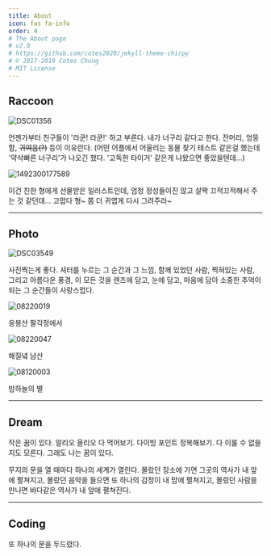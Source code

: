 ```yaml
---
title: About
icon: fas fa-info
order: 4
# The About page
# v2.0
# https://github.com/cotes2020/jekyll-theme-chirpy
# © 2017-2019 Cotes Chung
# MIT License
---
```


## **Raccoon**

![DSC01356](https://user-images.githubusercontent.com/70361152/106779293-3378b200-668a-11eb-93e9-0e541dc23255.jpg)

언젠가부터 친구들이 '라쿤! 라쿤!' 하고 부른다.
내가 너구리 같다고 한다.
잔머리, 엉뚱함, ~~귀여움(?)~~ 등이 이유란다.
(어떤 어플에서 어울리는 동물 찾기 테스트 같은걸 했는데 '약삭빠른 너구리'가 나오긴 했다. '고독한 타이거' 같은게 나왔으면 좋았을텐데...)

![1492300177589](https://user-images.githubusercontent.com/70361152/106779292-3378b200-668a-11eb-9d70-ae016a9b12a9.jpg)

이건 친한 형에게 선물받은 일러스트인데, 엄청 정성들이진 않고 살짝 끄적끄적해서 주는 것 같던데...
고맙다 형~ 쫌 더 귀엽게 다시 그려주라~

---

## Photo

![DSC03549](https://user-images.githubusercontent.com/70361152/106779295-34114880-668a-11eb-8917-ab2d30448faa.jpg)

사진찍는게 좋다.
셔터를 누르는 그 순간과 그 느낌,
함께 있었던 사람, 찍혀있는 사람,
그리고 아름다운 풍경,
이 모든 것을 렌즈에 담고, 눈에 담고, 마음에 담아
소중한 추억이 되는
그 순간들이 사랑스럽다.

![08220019](https://user-images.githubusercontent.com/70361152/106779288-32e01b80-668a-11eb-862f-46e28fd8ceda.jpg)

응봉산 팔각정에서

![08220047](https://user-images.githubusercontent.com/70361152/106779289-32e01b80-668a-11eb-91ce-d0f2105c077d.jpg)

해질녘 남산

![08120003](https://user-images.githubusercontent.com/70361152/106779280-31aeee80-668a-11eb-88db-3c053ea65e46.jpg)

밤하늘의 별

---

## Dream

작은 꿈이 있다.
알리오 올리오 다 먹어보기.
다이빙 포인트 정복해보기.
다 이룰 수 없을지도 모른다.
그래도 나는 꿈이 있다.

무지의 문을 열 때마다 하나의 세계가 열린다.
몰랐던 장소에 가면 그곳의 역사가 내 앞에 펼쳐지고,
몰랐던 음악을 들으면 또 하나의 감정이 내 맘에 펼쳐지고,
몰랐던 사람을 만나면 바다같은 역사가 내 앞에 펼쳐진다.

---

## Coding

또 하나의 문을 두드렸다.
